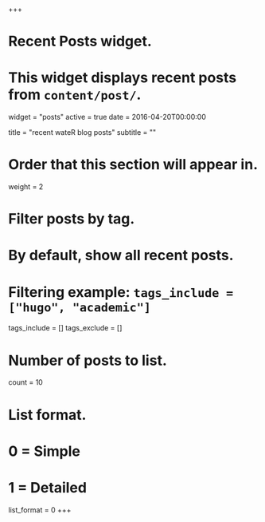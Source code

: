 +++
# Recent Posts widget.
# This widget displays recent posts from `content/post/`.
widget = "posts"
active = true
date = 2016-04-20T00:00:00

title = "recent wateR blog posts"
subtitle = ""

# Order that this section will appear in.
weight = 2

# Filter posts by tag.
#  By default, show all recent posts.
#  Filtering example: `tags_include = ["hugo", "academic"]`
tags_include = []
tags_exclude = []

# Number of posts to list.
count = 10

# List format.
#   0 = Simple
#   1 = Detailed
list_format = 0
+++

